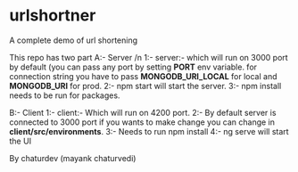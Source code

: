 # urlshortner
A complete demo of url shortening 

This repo has two part 
A:- Server /n
1:- server:- which will run on 3000 port by default (you can pass any port by setting **PORT** env variable.
for connection string you have to pass **MONGODB_URI_LOCAL** for local and **MONGODB_URI** for prod.
2:- npm start will start the server.
3:- npm install needs to be run for packages.


B:- Client 
1:- client:- Which will run on 4200 port.
2:- By default server is connected to 3000 port if you wants to make change you can change in **client/src/environments**.
3:- Needs to run npm install
4:- ng serve will start the UI


By chaturdev (mayank chaturvedi)
